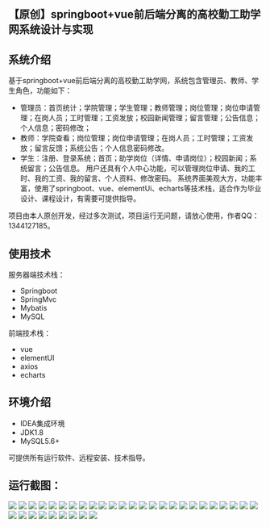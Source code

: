 ## 【原创】springboot+vue前后端分离的高校勤工助学网系统设计与实现

## 系统介绍

基于springboot+vue前后端分离的高校勤工助学网，系统包含管理员、教师、学生角色，功能如下：
- 管理员：首页统计；学院管理；学生管理；教师管理；岗位管理；岗位申请管理；在岗人员；工时管理；工资发放；校园新闻管理；留言管理；公告信息；个人信息；密码修改；
- 教师：学院查看；岗位管理；岗位申请管理；在岗人员；工时管理；工资发放；留言反馈；系统公告；个人信息密码修改。
- 学生：注册、登录系统；首页；助学岗位（详情、申请岗位）；校园新闻；系统留言；公告信息。
用户还具有个人中心功能，可以管理岗位申请、我的工时、我的工资、我的留言、个人资料、修改密码。
系统界面美观大方，功能丰富，使用了springboot、vue、elementUi、echarts等技术栈，适合作为毕业设计、课程设计，有需要可提供指导。

项目由本人原创开发，经过多次测试，项目运行无问题，请放心使用，作者QQ：1344127185。

## 使用技术

服务器端技术栈：

- Springboot
- SpringMvc
- Mybatis
- MySQL

前端技术栈：

- vue
- elementUI
- axios
- echarts

## 环境介绍

- IDEA集成环境
- JDK1.8
- MySQL5.6+

可提供所有运行软件、远程安装、技术指导。

## 运行截图：
![](https://github.com/itcoderyhl/work-study-server/blob/main/images/1.png)
![](https://github.com/itcoderyhl/work-study-server/blob/main/images/2.png)
![](https://github.com/itcoderyhl/work-study-server/blob/main/images/3.png)
![](https://github.com/itcoderyhl/work-study-server/blob/main/images/4.png)
![](https://github.com/itcoderyhl/work-study-server/blob/main/images/5.png)
![](https://github.com/itcoderyhl/work-study-server/blob/main/images/6.png)
![](https://github.com/itcoderyhl/work-study-server/blob/main/images/7.png)
![](https://github.com/itcoderyhl/work-study-server/blob/main/images/8.png)
![](https://github.com/itcoderyhl/work-study-server/blob/main/images/9.png)
![](https://github.com/itcoderyhl/work-study-server/blob/main/images/10.png)
![](https://github.com/itcoderyhl/work-study-server/blob/main/images/11.png)
![](https://github.com/itcoderyhl/work-study-server/blob/main/images/12.png)
![](https://github.com/itcoderyhl/work-study-server/blob/main/images/13.png)
![](https://github.com/itcoderyhl/work-study-server/blob/main/images/14.png)
![](https://github.com/itcoderyhl/work-study-server/blob/main/images/15.png)
![](https://github.com/itcoderyhl/work-study-server/blob/main/images/16.png)
![](https://github.com/itcoderyhl/work-study-server/blob/main/images/17.png)
![](https://github.com/itcoderyhl/work-study-server/blob/main/images/18.png)
![](https://github.com/itcoderyhl/work-study-server/blob/main/images/19.png)
![](https://github.com/itcoderyhl/work-study-server/blob/main/images/20.png)
![](https://github.com/itcoderyhl/work-study-server/blob/main/images/21.png)
![](https://github.com/itcoderyhl/work-study-server/blob/main/images/22.png)
![](https://github.com/itcoderyhl/work-study-server/blob/main/images/23.png)
![](https://github.com/itcoderyhl/work-study-server/blob/main/images/24.png)
![](https://github.com/itcoderyhl/work-study-server/blob/main/images/25.png)
![](https://github.com/itcoderyhl/work-study-server/blob/main/images/26.png)
![](https://github.com/itcoderyhl/work-study-server/blob/main/images/27.png)
![](https://github.com/itcoderyhl/work-study-server/blob/main/images/28.png)
![](https://github.com/itcoderyhl/work-study-server/blob/main/images/29.png)
![](https://github.com/itcoderyhl/work-study-server/blob/main/images/30.png)
![](https://github.com/itcoderyhl/work-study-server/blob/main/images/31.png)
![](https://github.com/itcoderyhl/work-study-server/blob/main/images/32.png)
![](https://github.com/itcoderyhl/work-study-server/blob/main/images/33.png)
![](https://github.com/itcoderyhl/work-study-server/blob/main/images/34.png)

